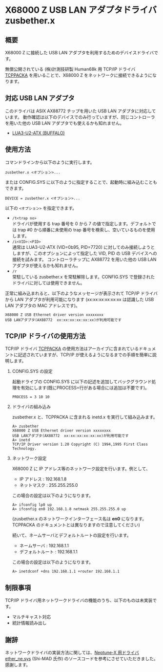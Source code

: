 # X68000 Z USB LAN アダプタドライバ zusbether.x

## 概要

X68000 Z に接続した USB LAN アダプタを利用するためのデバイスドライバです。

無償公開されている (株)計測技研製 Human68k 用 TCP/IP ドライバ [TCPPACKA](http://retropc.net/x68000/software/internet/kg/tcppacka/) を用いることで、X68000 Z をネットワークに接続できるようになります。


## 対応 USB LAN アダプタ

このドライバは ASIX AX88772 チップを用いた USB LAN アダプタに対応しています。
動作確認は以下のデバイスでのみ行っていますが、同じコントローラを用いた他の USB LAN アダプタでも使えるかも知れません。

* [LUA3-U2-ATX (BUFFALO)](https://www.buffalo.jp/product/detail/lua3-u2-atx.html) 


## 使用方法

コマンドラインから以下のように実行します。

```
zusbether.x <オプション>...
```

または CONFIG.SYS に以下のように指定することで、起動時に組み込むこともできます。

```
DEVICE = zusbether.x <オプション>...
```

以下の `<オプション>` を指定できます。

* `/t<trap no>`\
  ドライバが使用する trap 番号を 0 から 7 の値で指定します。デフォルトでは trap #0 から順番に未使用の trap 番号を検索し、空いているものを使用します。
* `/i<VID>:<PID>`\
  通常は LUA3-U2-ATX (VID=0b95, PID=7720) に対してのみ接続しようとしますが、このオプションによって指定した VID, PID の USB デバイスへの接続を試みます。
  コントローラチップに AX88772 を用いた他の USB LAN アダプタが使えるかも知れません。
* `/r`\
  常駐している zusbether.x を常駐解除します。CONFIG.SYS で登録されたドライバに対しては使用できません。

正常に組み込まれると、以下のようなメッセージが表示されて TCP/IP ドライバから LAN アダプタが利用可能になります (xx:xx:xx:xx:xx:xx は認識した USB LAN アダプタの MAC アドレスです)。

```
X68000 Z USB Ethernet driver version xxxxxxxx
USB LANアダプタ(AX88772  xx:xx:xx:xx:xx:xx)が利用可能です
```


## TCP/IP ドライバの使用方法

TCP/IP ドライバ [TCPPACKA](http://retropc.net/x68000/software/internet/kg/tcppacka/) の使用方法はアーカイブに含まれているドキュメントに記述されていますが、TCP/IP が使えるようになるまでの手順を簡単に説明します。

1. CONFIG.SYS の設定

    起動ドライブの CONFIG.SYS に以下の記述を追加してバックグラウンド処理を有効にします(既にPROCESS=行がある場合には追加は不要です)。

    ```
    PROCESS = 3 10 10
    ```

2. ドライバの組み込み

    zusbether.x と、TCPPACKA に含まれる inetd.x を実行して組み込みます。

    ```
    A> zusbether
    X68000 Z USB Ethernet driver version xxxxxxxx
    USB LANアダプタ(AX88772  xx:xx:xx:xx:xx:xx)が利用可能です
    A> inetd
    TCP/IP Driver version 1.20 Copyright (C) 1994,1995 First Class Technology.
    ```

3. ネットワーク設定

    X68000 Z に IP アドレス等のネットワーク設定を行います。例として、

    * IP アドレス : 192.168.1.8
    * ネットマスク : 255.255.255.0

    この場合の設定は以下のようになります。

    ```
    A> ifconfig lp0 up
    A> ifconfig en0 192.168.1.8 netmask 255.255.255.0 up
    ```

    (zusbether.x のネットワークインターフェース名は **en0** になります。TCPPACKA のドキュメントとは異なりますので注意してください)

    続いて、ネームサーバとデフォルトルートの設定を行います。

    * ネームサーバ : 192.168.1.1
    * デフォルトルート : 192.168.1.1

    この場合の設定は以下のようになります。

    ```
    A> inetdconf +dns 192.168.1.1 +router 192.168.1.1
    ```


## 制限事項

TCP/IP ドライバ用ネットワークドライバの機能のうち、以下のものは未実装です。
* マルチキャスト対応
* 統計情報読み出し


## 謝辞

ネットワークドライバの実装方法に関しては、[Neptune-X 用ドライバ ether_ne.sys](http://retropc.net/x68000/software/hardware/neptune_x/ndrv/) (Shi-MAD 氏作) のソースコードを参考にさせていただきました。感謝します。
